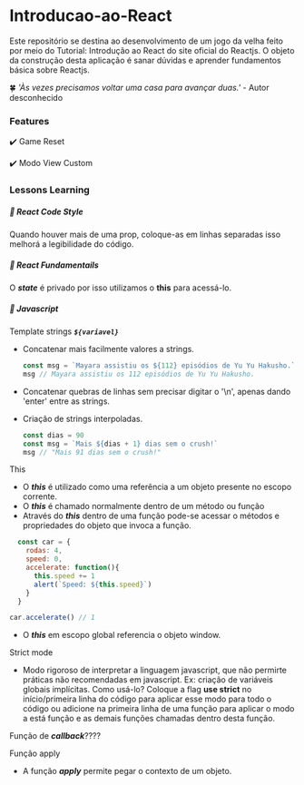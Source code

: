 # Introducao-ao-React

Este repositório se destina ao desenvolvimento de um jogo da velha feito por meio do Tutorial: Introdução ao React do site oficial do Reactjs. O objeto da construção desta aplicação é sanar dúvidas e aprender fundamentos básica sobre Reactjs.


:four_leaf_clover:  *'Às vezes precisamos voltar uma casa para avançar duas.'* - Autor desconhecido

### Features

:heavy_check_mark: Game Reset

:heavy_check_mark: Modo View Custom

### Lessons Learning

##### :memo: React Code Style 

Quando houver mais de uma prop, coloque-as em linhas separadas isso melhorá a legibilidade do código.

##### :memo: React Fundamentails

O ***state*** é privado por isso utilizamos o **this** para acessá-lo.

##### :memo: Javascript

  Template strings ***`${variavel}`***

  * Concatenar mais facilmente valores a strings.
    ```javascript
    const msg = `Mayara assistiu os ${112} episódios de Yu Yu Hakusho.`
    msg // Mayara assistiu os 112 episódios de Yu Yu Hakusho.
    ```
  * Concatenar quebras de linhas sem precisar digitar o '\n', apenas dando 'enter' entre as strings.

  * Criação de strings interpoladas. 

    ```javascript 
    const dias = 90
    const msg = `Mais ${dias + 1} dias sem o crush!`
    msg // "Mais 91 dias sem o crush!"
    ```
  This
  
  * O ***this*** é utilizado como uma referência a um objeto presente no escopo corrente. 
  * O ***this*** é chamado normalmente dentro de um método ou função
  * Através do ***this*** dentro de uma função pode-se acessar o métodos e propriedades do objeto que invoca a função. 

  ```javascript
    const car = {
      rodas: 4,
      speed: 0,
      accelerate: function(){
        this.speed += 1
        alert(`Speed: ${this.speed}`)
      }
    } 

  car.accelerate() // 1
  ```


  * O ***this*** em escopo global referencia o objeto window.

  Strict mode
  
  * Modo rigoroso de interpretar a linguagem javascript, que não permirte práticas não recomendadas em javascript. Ex:    criação de variáveis globais implícitas. Como usá-lo? Coloque a flag **use strict** no início/primeira linha do código para aplicar esse modo para todo o código ou adicione na primeira linha de uma função para aplicar o modo a está função e as demais funções chamadas dentro desta função.

 Função de ***callback***????
 
 Função apply
  * A função ***apply*** permite pegar o contexto de um objeto. 
